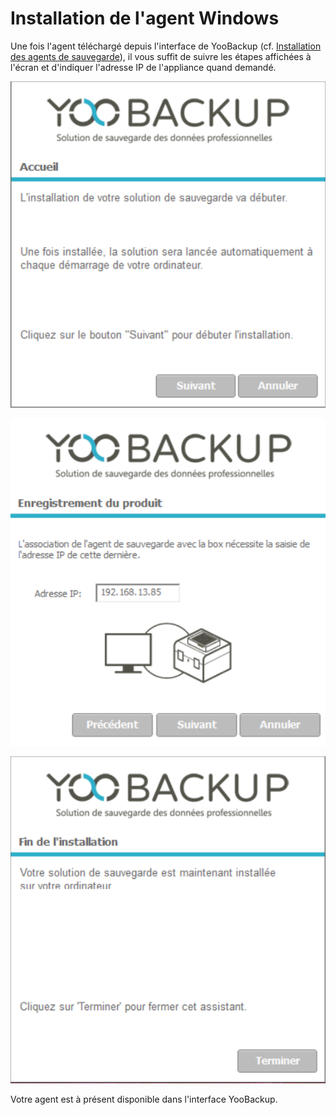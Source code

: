 # Installation de l'agent Windows

Une fois l'agent téléchargé depuis l'interface de YooBackup \(cf. [Installation des agents de sauvegarde](./)\), il vous suffit de suivre les étapes affichées à l'écran et d'indiquer l'adresse IP de l'appliance quand demandé.

![](../../.gitbook/assets/instal-agent-windows-accueil.PNG)

![](../../.gitbook/assets/instal-agent-windows-ip-box.PNG)

![](../../.gitbook/assets/agent-instal-windows-fin.PNG)

Votre agent est à présent disponible dans l'interface YooBackup.

